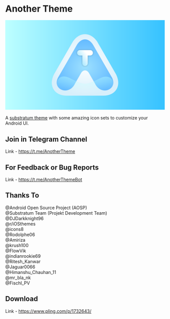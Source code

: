 # Another Theme

<img src="https://github.com/Mahmud0808/AnotherTheme/blob/master/app/src/main/res/drawable-xxhdpi/heroimage.png?raw=true">

A [substratum theme](https://www.xda-developers.com/substratum-hub/) with some amazing icon sets to customize your Android UI.

## Join in Telegram Channel

Link - https://t.me/AnotherTheme

## For Feedback or Bug Reports

Link - https://t.me/AnotherThemeBot

## Thanks To

@Android Open Source Project (AOSP)<br/>
@Substratum Team (Projekt Development Team)<br/>
@DJDarkknight96<br/>
@r/iOSthemes<br/>
@icons8<br/>
@Rodolphe06<br/>
@Amiriza<br/>
@krush100<br/>
@FlowVik<br/>
@indianrookie69<br/>
@Ritesh_Kanwar<br/>
@Jaguar0066<br/>
@Himanshu_Chauhan_11<br/>
@mr_bla_nk<br/>
@Fischl_PV<br/>

## Download

Link - https://www.pling.com/p/1732643/
